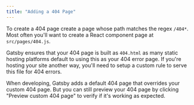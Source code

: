 ```yaml
---
title: "Adding a 404 Page"
---
```


To create a 404 page create a page whose path matches the regex
`/404*`. Most often you'll want to create a React component page at
`src/pages/404.js`.

Gatsby ensures that your 404 page is built as `404.html` as many static hosting
platforms default to using this as your 404 error page. If you're hosting your
site another way, you'll need to setup a custom rule to serve this file for 404
errors.

When developing, Gatsby adds a default 404 page that overrides your custom 404
page. But you can still preview your 404 page by clicking "Preview custom 404
page" to verify if it's working as expected.
